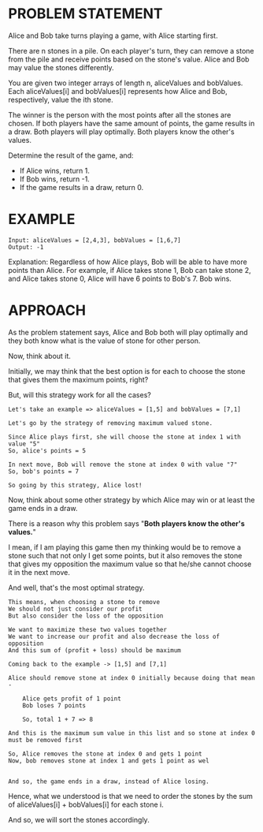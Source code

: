 # PROBLEM STATEMENT

Alice and Bob take turns playing a game, with Alice starting first.

There are n stones in a pile. On each player's turn, they can remove a stone from the pile and receive points based on the stone's value. Alice and Bob may value the stones differently.

You are given two integer arrays of length n, aliceValues and bobValues. Each aliceValues[i] and bobValues[i] represents how Alice and Bob, respectively, value the ith stone.

The winner is the person with the most points after all the stones are chosen. If both players have the same amount of points, the game results in a draw. Both players will play optimally. Both players know the other's values.

Determine the result of the game, and:

 - If Alice wins, return 1.
 - If Bob wins, return -1.
 - If the game results in a draw, return 0.

# EXAMPLE

    Input: aliceValues = [2,4,3], bobValues = [1,6,7]
    Output: -1

Explanation:
Regardless of how Alice plays, Bob will be able to have more points than Alice.
For example, if Alice takes stone 1, Bob can take stone 2, and Alice takes stone 0, Alice will have 6 points to Bob's 7.
Bob wins.

# APPROACH

As the problem statement says, Alice and Bob both will play optimally and they both know what is the value of stone for other person.

Now, think about it. 

Initially, we may think that the best option is for each to choose the stone that gives them the maximum points, right?

But, will this strategy work for all the cases?

	Let's take an example => aliceValues = [1,5] and bobValues = [7,1]
	
	Let's go by the strategy of removing maximum valued stone.
	
	Since Alice plays first, she will choose the stone at index 1 with value "5"
	So, alice's points = 5
	
	In next move, Bob will remove the stone at index 0 with value "7"
	So, bob's points = 7
	
	So going by this strategy, Alice lost!
	
Now, think about some other strategy by which Alice may win or at least the game ends in a draw. 

There is a reason why this problem says "**Both players know the other's values.**"

I mean, if I am playing this game then my thinking would be to remove a stone such that not only I get some points, but it also removes the stone that gives my opposition the maximum value so that he/she cannot choose it in the next move.

And well, that's the most optimal strategy.

	This means, when choosing a stone to remove
	We should not just consider our profit
	But also consider the loss of the opposition
	
	We want to maximize these two values together
	We want to increase our profit and also decrease the loss of opposition
	And this sum of (profit + loss) should be maximum
	
	Coming back to the example -> [1,5] and [7,1]
	
	Alice should remove stone at index 0 initially because doing that mean - 
	
		Alice gets profit of 1 point
		Bob loses 7 points
		
		So, total 1 + 7 => 8
		
	And this is the maximum sum value in this list and so stone at index 0 must be removed first
	
	So, Alice removes the stone at index 0 and gets 1 point
	Now, bob removes stone at index 1 and gets 1 point as wel
	
	
	And so, the game ends in a draw, instead of Alice losing.

Hence, what we understood is that we need to order the stones by the sum of aliceValues[i] + bobValues[i] for each stone i.

And so, we will sort the stones accordingly.